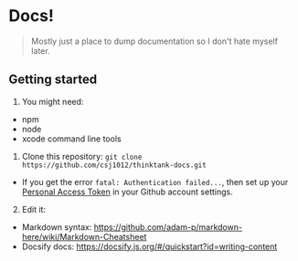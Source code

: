 # Docs!

> Mostly just a place to dump documentation so I don't hate myself later.

## Getting started

1. You might need:
  - npm
  - node
  - xcode command line tools

1. Clone this repository: `git clone https://github.com/csj1012/thinktank-docs.git`
 - If you get the error `fatal: Authentication failed...`, then set up your [Personal Access Token](https://help.github.com/articles/creating-a-personal-access-token-for-the-command-line/) in your Github account settings.

2. Edit it:
  - Markdown syntax: https://github.com/adam-p/markdown-here/wiki/Markdown-Cheatsheet
  - Docsify docs: https://docsify.js.org/#/quickstart?id=writing-content
